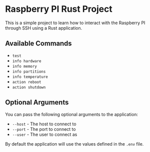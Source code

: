 # Raspberry PI Rust Project

This is a simple project to learn how to interact with the Raspberry PI through SSH using a Rust application.

## Available Commands

- `test`
- `info hardware`
- `info memory`
- `info partitions`
- `info temperature`
- `action reboot`
- `action shutdown`

## Optional Arguments

You can pass the following optional arguments to the application:

- `--host` - The host to connect to
- `--port` - The port to connect to
- `--user` - The user to connect as

By default the application will use the values defined in the `.env` file.
